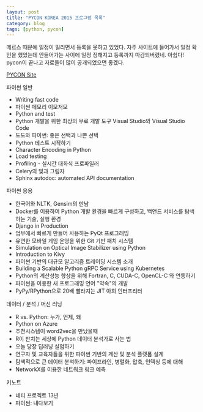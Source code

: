 ```yaml
---
layout: post
title: "PYCON KOREA 2015 프로그램 목록"
category: blog
tags: [python, pycon]
---
```

메르스 때문에 일정이 밀리면서 등록을 못하고 있었다.
자주 사이트에 들어가서 일정 확인을 했었는데 안들어가는 사이에 일정 정해지고 등록까지 마감되버렸네.
아쉽다!
pycon이 끝나고 자료들이 많이 공개되었으면 좋겠다.

[PYCON Site](http://www.pycon.kr/2015/programs/list/#application
)

파이썬 일반
- Writing fast code
- 파이썬 메모리 이모저모
- Python and test
- Python 개발을 위한 최상의 무료 개발 도구 Visual Studio와 Visual Studio Code
- 도도와 파이썬: 좋은 선택과 나쁜 선택
- Python 테스트 시작하기
- Character Encoding in Python
- Load testing
- Profiling - 실시간 대화식 프로파일러
- Celery의 빛과 그림자
- Sphinx autodoc: automated API documentation

파이썬 응용
- 한국어와 NLTK, Gensim의 만남
- Docker를 이용하여 Python 개발 환경을 빠르게 구성하고, 백앤드 서비스를 탐색하는 기술, 실행 환경
- Django in Production
- 업무에서 빠르게 만들어 사용하는 PyQt 프로그래밍
- 유연한 모바일 게임 운영을 위한 Git 기반 패치 시스템
- Simulation on Optical Image Stabilizer using Python
- Introduction to Kivy
- 파이썬 기반의 대규모 알고리즘 트레이딩 시스템 소개
- Building a Scalable Python gRPC Service using Kubernetes
- Python의 계산성능 향상을 위해 Fortran, C, CUDA-C, OpenCL-C 와 연동하기
- 파이썬을 이용한 새 프로그래밍 언어 "약속"의 개발
- PyPy/RPython으로 20배 빨라지는 JIT 아희 인터프리터

데이터 / 분석 / 머신 러닝
- R vs. Python: 누가, 언제, 왜
- Python on Azure
- 추천시스템이 word2vec을 만났을때
- R이 판치는 세상에 Python 데이터 분석가로 사는 법
- 오늘 당장 딥러닝 실험하기
- 연구자 및 교육자들을 위한 파이썬 기반의 계산 및 분석 플랫폼 설계
- 탐색적으로 큰 데이터 분석하기: 파이프라인, 병렬화, 압축, 인덱싱 등에 대해
- NetworkX를 이용한 네트워크 링크 예측

키노트
- 네티 프로젝트 13년
- 파이썬: 내다보기

